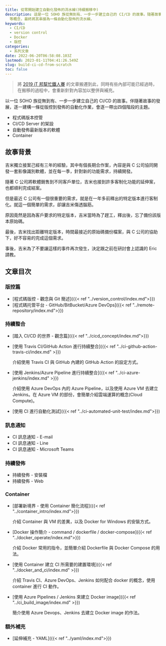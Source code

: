 ```yaml
---
title: 從零開始建立自動化發佈的流水線(持續搬移中)
description: 這是一位 SOHO 族從無到有、一步一步建立自己的 CI/CD 的故事。隨著故事的推進，將逐一提及版控、測試、訊息通知、CI/CD、Container
  等概念，最終將其串接為一條自動化發佈的流水線。
keywords:
  - CI/CD
  - version control
  - Docker
  - 版控
categories:
  - 系列文章
date: 2022-06-20T06:58:08.103Z
lastmod: 2023-01-11T04:41:26.549Z
slug: build-ci-cd-from-scratch
toc: false
---
```


> 將 [2019 iT 邦幫忙鐵人賽](https://ithelp.ithome.com.tw/users/20107551/ironman/1906) 的文章搬遷到此，同時有些內部可能已經過時，在搬移的過程中，會重新針對內容加以整併與補充。

以一位 SOHO 族從無到有、一步一步建立自己的 CI/CD 的故事。伴隨著故事的發展，逐一建構一條從版控到發佈的自動化作業，會逐一帶出四個階段的主題。

- 程式碼版本控管
- CI/CD Server 的架設
- 自動發佈最新版本的軟體
- Container

<!--more-->

## 故事背景

吉米獨立接案己經有三年的經驗，其中有個長期合作案，內容是與 C 公司協同開發一套影像識別軟體，並在每一季，針對新的功能需求，持續開發。

隨著 C 公司將軟體銷售到不同客戶單位，吉米也接到許多客制化功能的延伸案，也都順利完成結案。

但是最近 C 公司有一個很重要的需求，就是在一年多前釋出的特定版本進行客制化。就這一個簡單的需求，卻讓吉米傷透腦筋。

原因竟然是因為客戶要求的特定版本，吉米當時為了趕工，釋出後，忘了備份該版本原始碼。

最後，吉米找出距離特定版本，時間最接近的原始碼備份檔案，與 C 公司的協助下，好不容易的完成這個需求。

事後，吉米為了不要讓這樣的事件再次發生，決定跟之前在研討會上認識的 Eric 請教。

## 文章目次

### 版控篇

- [程式碼版控 - 觀念與 Git 簡述]({{< ref "../version_control/index.md">}})
- [程式碼托管平台 - GitHub/BitBucket/Azure DevOps]({{< ref "../remote-repository/index.md">}})

### 持續整合

- [踏入 CI/CD 的世界 - 觀念篇]({{< ref "../cicd_concept/index.md">}})

- [使用 Travis CI/GitHub Action 進行持續整合]({{< ref "../ci-github-action-travis-ci/index.md" >}})

  介紹使用 Travis CI 與 GitHub 內建的 GitHub Action 的設定方式。

- [使用 Jenkins/Azure Pipeline 進行持續整合]({{< ref "../ci-azure-jenkins/index.md" >}})

  介紹使用 Azure DevOps 內的 Azure Pipeline，以及使用 Azure VM 去建立 Jenkins。在 Azure VM 的部份，會簡單介紹雲端運算的概念(Cloud Compute)。

- [使用 CI 進行自動化測試]({{< ref "../ci-automated-unit-test/index.md">}})

### 訊息通知

- CI 訊息通知 - E-mail
- CI 訊息通知 - Line
- CI 訊息通知 - Microsoft Teams

### 持續發佈

- 持續發佈 - 安裝檔
- 持續發佈 - Web

### Container

- [部署新境界 - 使用 Container 簡化流程]({{< ref "../container_intro/index.md">}})
  
  介紹 Container 與 VM 的差異，以及 Docker for Windows 的安裝方式。
  
- [Docker 操作簡介 - command / dockerfile / docker-compose]({{< ref "../docker_operate/index.md">}})
  
  介紹 Docker 常用的指令，並簡單介紹 Dockerfile 與 Docker Compose 的用法。

- [使用 Container 建立 CI 所需要的建置環境]({{< ref "../docker_and_ci/index.md" >}})
  
  介紹 Travis CI、Azure DevOps、Jenkins 如何配合 docker 的概念，使用 container 進行 CI 動作。

- [使用 Azure Pipelines / Jenkins 來建立 Docker image]({{< ref "../ci_build_image/index.md" >}})
  
  簡介使用 Azure Devops、Jenkins 去建立 Docker image 的作法。

### 額外補充

- [延伸補充 - YAML]({{< ref "../yaml/index.md">}})
